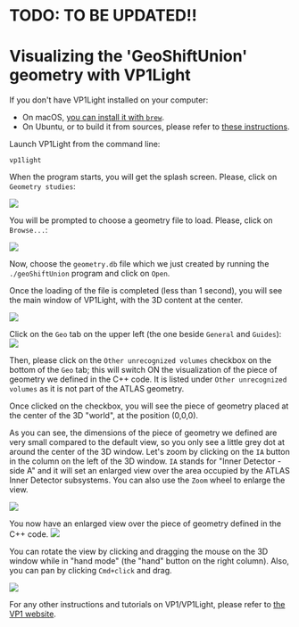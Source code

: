 
# TODO: TO BE UPDATED!!

# Visualizing the 'GeoShiftUnion' geometry with VP1Light


If you don't have VP1Light installed on your computer:

- On macOS, [you can install it with `brew`](https://github.com/ric-bianchi/homebrew-vp1light).
- On Ubuntu, or to build it from sources, please refer to [these instructions](https://gitlab.cern.ch/atlas/athena/tree/master/Projects/VP1Light).


Launch VP1Light from the command line:

```
vp1light
```

When the program starts, you will get the splash screen. Please, click on `Geometry studies`:

![](assets/visualization-12dc3737.png)

You will be prompted to choose a geometry file to load. Please, click on `Browse...`:

![](assets/visualization-44d3600f.png)

Now, choose the `geometry.db` file which we just created by running the `./geoShiftUnion` program and click on `Open`.

Once the loading of the file is completed (less than 1 second), you will see the main window of VP1Light, with the 3D content at the center.

![](assets/visualization-836f5191.png)

Click on the `Geo` tab on the upper left (the one beside `General` and `Guides`):
![](assets/visualization-f3710b0d.png)

Then, please click on the `Other unrecognized volumes` checkbox on the bottom of the `Geo` tab; this will switch ON the visualization of the piece of geometry we defined in the C++ code. It is listed under `Other unrecognized volumes` as it is not part of the ATLAS geometry.

Once clicked on the checkbox, you will see the piece of geometry placed at the center of the 3D "world", at the position (0,0,0).

As you can see, the dimensions of the piece of geometry we defined are very small compared to the default view, so you only see a little grey dot at around the center of the 3D window.  Let's zoom by clicking on the `IA` button in the column on the left of the 3D window. `IA` stands for "Inner Detector - side A" and it will set an enlarged view over the area occupied by the ATLAS Inner Detector subsystems. You can also use the `Zoom` wheel to enlarge the view.

![](assets/visualization-43eeaa1b.png)

You now have an enlarged view over the piece of geometry defined in the C++ code.
![](assets/visualization-c7456603.png)

You can rotate the view by clicking and dragging the mouse on the 3D window while in "hand mode" (the "hand" button on the right column). Also, you can pan by clicking `Cmd+click` and drag.

![](assets/visualization-3318dc3d.png)

For any other instructions and tutorials on VP1/VP1Light, please refer to [the VP1 website](https://atlas-vp1.web.cern.ch/).
